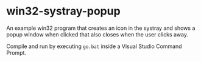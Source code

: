 # win32-systray-popup

An example win32 program that creates an icon in the systray and shows a
popup window when clicked that also closes when the user clicks away.

Compile and run by executing `go.bat` inside a Visual Studio Command Prompt.
